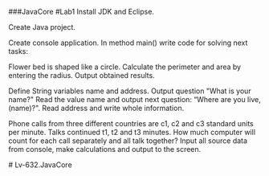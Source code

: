 ###JavaCore
#Lab1
Install JDK and Eclipse.​

Create Java project.​

Create console application. In method main() write code for solving next tasks:​

Flower bed is shaped like a circle. Calculate the perimeter and area by entering the radius. Output obtained results.​

Define String variables name and address. Output question "What is your name?" Read the value name and output next question: “Where are you live, (name)?". Read address and write whole information.​

Phone calls from three different countries are с1, с2 and с3 standard units per minute. Talks continued t1, t2 and t3 minutes. How much computer will count for each call separately and all talk together? Input all source data from console, make calculations and output to the screen.​

​# Lv-632.JavaCore